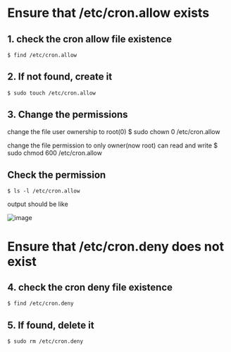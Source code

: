 # Ensure that /etc/cron.allow exists

## 1. check the cron allow file existence
    $ find /etc/cron.allow

## 2. If not found, create it
    $ sudo touch /etc/cron.allow

## 3. Change the permissions
change the file user ownership to root(0)
        $ sudo chown 0 /etc/cron.allow

change the file permission to only owner(now root) can read and write
        $ sudo chmod 600 /etc/cron.allow

## Check the permission
    $ ls -l /etc/cron.allow

output should be like

![image](https://github.com/Aththas/Configure-RHEL-for-CIS-Benchmark/assets/121440481/59356a62-b7ab-49e6-aca1-be651fd9e046)

# Ensure that /etc/cron.deny does not exist

## 4. check the cron deny file existence
    $ find /etc/cron.deny

## 5. If found, delete it
    $ sudo rm /etc/cron.deny

